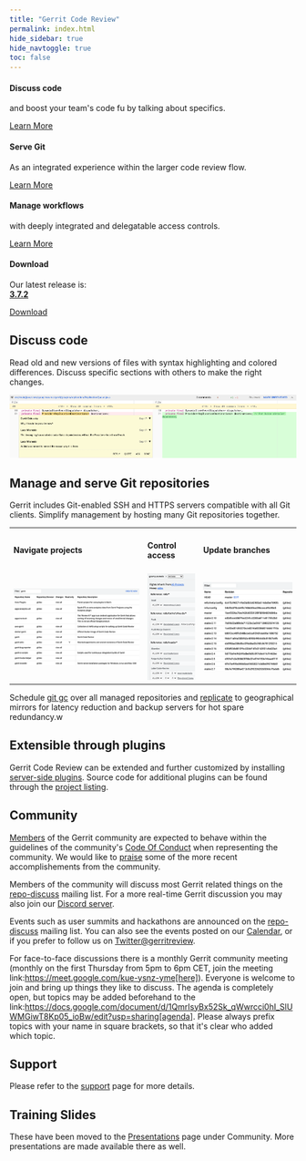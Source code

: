 ```yaml
---
title: "Gerrit Code Review"
permalink: index.html
hide_sidebar: true
hide_navtoggle: true
toc: false
---
```

<div class="row">
        <div class="col-md-3 col-sm-6">
            <div class="panel panel-default text-center">
                <div class="panel-heading">
                    <span class="fa-stack fa-5x">
                          <i class="fa fa-circle fa-stack-2x text-primary"></i>
                          <i class="fa fa-comments fa-stack-1x fa-inverse"></i>
                    </span>
                </div>
                <div class="panel-body">
                    <h4>Discuss code</h4>
                    <p>and boost your team's code fu by talking about
                    specifics.</p>
                    <a href="https://gerrit-review.googlesource.com/Documentation/intro-gerrit-walkthrough.html"
                       class="btn btn-primary">Learn More</a>
                </div>
            </div>
        </div>
        <div class="col-md-3 col-sm-6">
            <div class="panel panel-default text-center">
                <div class="panel-heading">
                    <span class="fa-stack fa-5x">
                          <i class="fa fa-circle fa-stack-2x text-primary"></i>
                          <i class="fa fa-code-fork fa-stack-1x fa-inverse"></i>
                    </span>
                </div>
                <div class="panel-body">
                    <h4>Serve Git</h4>
                    <p>As an integrated experience within the larger code
                    review flow.</p>
                    <a href="https://gerrit-review.googlesource.com/Documentation/user-dashboards.html"
                       class="btn btn-primary">Learn More</a>
                </div>
            </div>
        </div>
        <div class="col-md-3 col-sm-6">
            <div class="panel panel-default text-center">
                <div class="panel-heading">
                    <span class="fa-stack fa-5x">
                          <i class="fa fa-circle fa-stack-2x text-primary"></i>
                          <i class="fa fa-lock fa-stack-1x fa-inverse"></i>
                    </span>
                </div>
                <div class="panel-body">
                    <h4>Manage workflows</h4>
                    <p>with deeply integrated and delegatable access controls.
                    </p>
                    <a href="https://gerrit-review.googlesource.com/Documentation/project-configuration.html"
                       class="btn btn-primary">Learn More</a>
                </div>
            </div>
        </div>
        <div class="col-md-3 col-sm-6">
            <div class="panel panel-default text-center">
                <div class="panel-heading">
                    <span class="fa-stack fa-5x">
                          <i class="fa fa-circle fa-stack-2x text-primary"></i>
                          <i class="fa fa-download fa-stack-1x fa-inverse"></i>
                    </span>
                </div>
                <div class="panel-body">
                    <h4>Download</h4>
                    <p>Our latest release is:<br>
                    <b><a href="3.7.html">3.7.2</a></b>
                    </p>
                    <a href="https://gerrit-releases.storage.googleapis.com/gerrit-3.7.2.war" class="btn btn-primary">Download</a>
                </div>
            </div>
        </div>
    </div>

## Discuss code
Read old and new versions of files with syntax highlighting and colored
differences. Discuss specific sections with others to make the right changes.

<img src="images/sbs.png">

## Manage and serve Git repositories

Gerrit includes Git-enabled SSH and HTTPS servers compatible with all
Git clients.  Simplify management by hosting many Git repositories
together.

<table>
<tr>
 <td>
 <h4>Navigate projects</h4>
 </td>
 <td>
 <h4>Control access</h4>
 </td>
 <td>
 <h4>Update branches</h4>
 </td>
</tr>
<tr>
 <td>
 <img src="images/project-list.png">
 </td>
 <td>
 <img src="images/access.png">
 </td>
 <td>
 <img src="images/branches.png">
 </td>
</tr>
</table>

Schedule [git gc](https://gerrit-documentation.storage.googleapis.com/Documentation/3.6.0/config-gerrit.html#gc)
over all managed repositories and
[replicate](https://gerrit.googlesource.com/plugins/replication/+doc/v3.6.0/src/main/resources/Documentation/config.md)
to geographical mirrors for latency reduction and backup servers for hot
spare redundancy.w

## Extensible through plugins

Gerrit Code Review can be extended and further customized by installing
[server-side plugins](https://gerrit-documentation.storage.googleapis.com/Documentation/3.6.0/config-plugins.html).
Source code for additional plugins can be found through the
[project listing](https://gerrit.googlesource.com/plugins/).

## Community

[Members](https://www.gerritcodereview.com/members.html) of the Gerrit community are expected to behave within the guidelines of the community's [Code Of Conduct](https://www.gerritcodereview.com/codeofconduct.html) when representing the community.  We would like to [praise](https://www.gerritcodereview.com/kudos.html) some of the more recent accomplishements from the community.

Members of the community will discuss most Gerrit related things on the [repo-discuss](https://groups.google.com/group/repo-discuss) mailing list. For a more real-time Gerrit discussion you may also join our [Discord server](https://discord.gg/HkGbBJHYbY).

Events such as user summits and hackathons are announced on the [repo-discuss](https://groups.google.com/group/repo-discuss) mailing list. You can also see the events posted on our [Calendar](https://calendar.google.com/calendar?cid=Z29vZ2xlLmNvbV91YmIxcGxhNmlqNzg1b3FianI2MWg0dmRpc0Bncm91cC5jYWxlbmRhci5nb29nbGUuY29t), or if you prefer to follow us on [Twitter@gerritreview](https://twitter.com/gerritreview).

For face-to-face discussions there is a monthly Gerrit community meeting (monthly on the first Thursday from 5pm to 6pm CET, join the meeting link:https://meet.google.com/kue-ysnz-yme[here]). Everyone is welcome to join and bring up things they like to discuss. The agenda is completely open, but topics may be added beforehand to the link:https://docs.google.com/document/d/1QmrIsyBx52Sk_qWwrcci0hI_SlUWMGiwT8Kp05_ioBw/edit?usp=sharing[agenda]. Please always prefix topics with your name in square brackets, so that it's clear who added which topic.

## Support

Please refer to the [support](support.html) page for more details.

## Training Slides

These have been moved to the [Presentations](https://www.gerritcodereview.com/presentations.html)
page under Community. More presentations are made available there as well.
